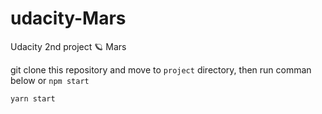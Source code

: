 # udacity-Mars
Udacity 2nd project 🪐 Mars 

git clone this repository and move to `project` directory, then run comman below or `npm start`
```console
yarn start
```
